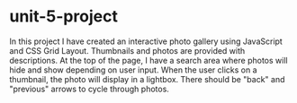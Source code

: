 # unit-5-project
 
In this project I have created an interactive photo gallery using JavaScript and CSS Grid Layout. Thumbnails and photos are provided with descriptions. At the top of the page, I have a search area where photos will hide and show depending on user input. When the user clicks on a thumbnail, the photo will display in a lightbox. There should be "back" and "previous" arrows to cycle through photos.
